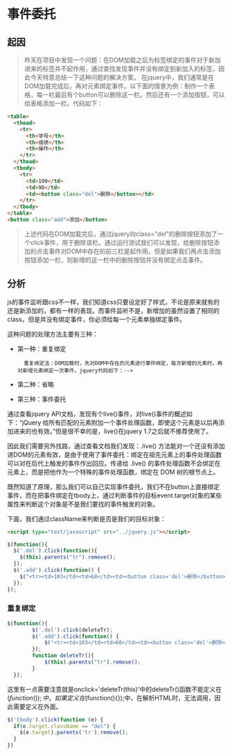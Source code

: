 # 事件委托

## 起因
> 昨天在项目中发现一个问题：在DOM加载之后为标签绑定的事件对于新加进来的标签并不起作用，通过查找发现事件并没有绑定到新加入的标签，因此今天特意总结一下这种问题的解决方案。
> 在jquery中，我们通常是在DOM加载完成后，再对元素绑定事件。以下面的情景为例：制作一个表格，每一栏最后有个button可以删除这一栏。然后还有一个添加按钮，可以给表格添加一栏。代码如下：
``` html
<table>
  <thead>
    <tr>
      <th>学号</th>
      <th>成绩</th>
      <th>操作</th>
    </tr>
  </thead>
  <tbody>
    <tr>
      <td>100</td>
      <td>98</td>
      <td><button class="del">删除</button></td>
    </tr>
  </tbody>
</table>
<button class="add">添加</button>
```

> 上述代码在DOM加载完后，通过jquery向class="del"的删除按钮添加了一个click事件，用于删除该栏。通过运行测试我们可以发现，给删除按钮添加的点击事件对DOM中存在的前三栏是起作用，但是如果我们再点击添加按钮添加一栏，则新增的这一栏中的删除按钮并没有绑定点击事件。

## 分析
js的事件监听跟css不一样，我们知道css只要设定好了样式，不论是原来就有的还是新添加的，都有一样的表现。而事件监听不是，新增加的虽然设置了相同的class，但是并没有绑定事件，你必须给每一个元素单独绑定事件。

这种问题的处理方法主要有三种：

* 第一种：重复绑定

		重复绑定法：DOM加载时，先对DOM中存在的元素进行事件绑定，每次新增的元素时，再对新增元素绑定一次事件，jquery代码如下：-->
* 第二种：省略
* 第三种：事件委托

通过查看jquery API文档，发现有个live()事件，对live()事件的概述如下：“jQuery 给所有匹配的元素附加一个事件处理函数，即使这个元素是以后再添加进来的也有效。”但是很不幸的是，live()在jquery 1.7之后就不推荐使用了。

因此我们需要另外找路，通过查看文档我们发现：.live() 方法能对一个还没有添加进DOM的元素有效，是由于使用了事件委托：绑定在祖先元素上的事件处理函数可以对在后代上触发的事件作出回应。传递给 .live() 的事件处理函数不会绑定在元素上，而是把他作为一个特殊的事件处理函数，绑定在 DOM 树的根节点上。

既然知道了原理，那么我们可以自己实现事件委托，我们不在button上直接绑定事件，而在把事件绑定在tbody上，通过判断事件的目标event.target对象的某些属性来判断这个对象是不是我们要找的事件触发的对象。

下面，我们通过className来判断是否是我们的目标对象：

``` html
<script type="text/javascript" src="../jquery.js"></script>
```
``` javascript
$(function(){
  $('.del').click(function(){
    $(this).parents("tr").remove();
  });
  $('.add').click(function() {
    $("<tr><td>103</td><td>68</td><td><button class='del'>删除</button></td></tr>").appendTo('tbody');
  });
});
```

### 重复绑定
``` javascript
$(function(){
		$('.del').click(deleteTr);
		$('.add').click(function() {
			$("<tr><td>103</td><td>68</td><td><button class='del'>删除</button></td></tr>").find(".del").click(deleteTr).end().appendTo('tbody');
		});
		function deleteTr(){
			$(this).parents("tr").remove();
		}
  });
```

这里有一点需要注意就是onclick='deleteTr(this)'中的deleteTr()函数不能定义在$(function(){});中，如果定义在$(function(){});中，在解析HTML时，无法调用，因此需要定义在外面。

``` javascript
$('tbody').click(function (e) {
  if(e.target.className == "del") {
    $(e.target).parents('tr').remove();
  }
})
```
